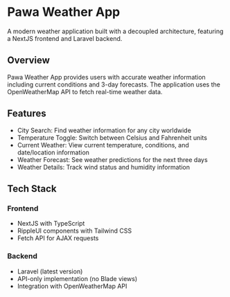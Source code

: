 # Pawa Weather App

A modern weather application built with a decoupled architecture, featuring a NextJS frontend and Laravel backend.

## Overview

Pawa Weather App provides users with accurate weather information including current conditions and 3-day forecasts. The application uses the OpenWeatherMap API to fetch real-time weather data.

## Features

- City Search: Find weather information for any city worldwide
- Temperature Toggle: Switch between Celsius and Fahrenheit units
- Current Weather: View current temperature, conditions, and date/location information
- Weather Forecast: See weather predictions for the next three days
- Weather Details: Track wind status and humidity information

## Tech Stack

### Frontend

- NextJS with TypeScript
- RippleUI components with Tailwind CSS
- Fetch API for AJAX requests

### Backend

- Laravel (latest version)
- API-only implementation (no Blade views)
- Integration with OpenWeatherMap API
